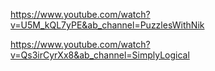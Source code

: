 https://www.youtube.com/watch?v=U5M_kQL7yPE&ab_channel=PuzzlesWithNik

https://www.youtube.com/watch?v=Qs3irCyrXx8&ab_channel=SimplyLogical

